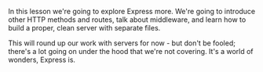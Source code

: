 
In this lesson we're going to explore Express more. We're going to introduce other HTTP methods and routes, talk about middleware, and learn how to build a proper, clean server with separate files.

  

This will round up our work with servers for now - but don't be fooled; there's a lot going on under the hood that we're not covering. It's a world of wonders, Express is.
